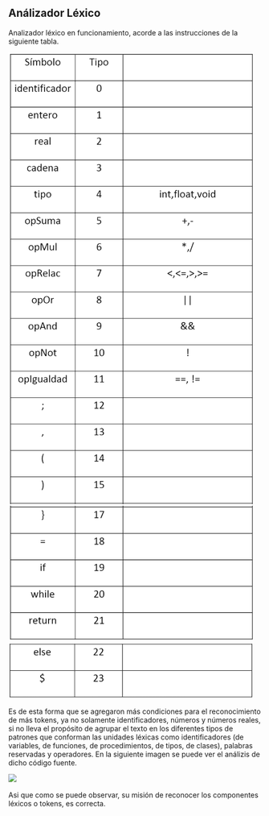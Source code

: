 ## Análizador Léxico

Analizador léxico en funcionamiento, acorde a las instrucciones de la siguiente tabla.

<img src="./tabla-1.png">
<img src="./tabla-2.png">
<img src="./tabla-3.png">

Es de esta forma que se agregaron más condiciones para el reconocimiento de más tokens, ya no solamente identificadores, números y números reales, si no lleva el propósito de agrupar el texto en los diferentes tipos de patrones que conforman las unidades léxicas como identificadores (de variables, de funciones, de procedimientos, de tipos, de clases), palabras reservadas y operadores.
En la siguiente imagen se puede ver el análizis de dicho código fuente.

<img src="./a-lexico.png">

Asi que como se puede observar, su misión de reconocer los componentes léxicos o tokens, es correcta.
